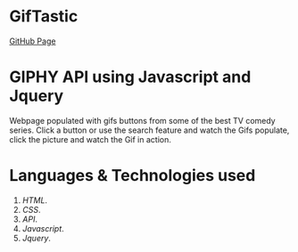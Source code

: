 # GifTastic

[GitHub Page](https://asalinas9.github.io/GifTastic/)


# GIPHY API using Javascript and Jquery

Webpage populated with gifs buttons from some of the best TV comedy series. Click a button or use the search feature and watch the Gifs populate, click the picture and watch the Gif in action.

# Languages & Technologies used

1. _HTML_.
2. _CSS_.
3. _API_.
4. _Javascript_.
5. _Jquery_.
